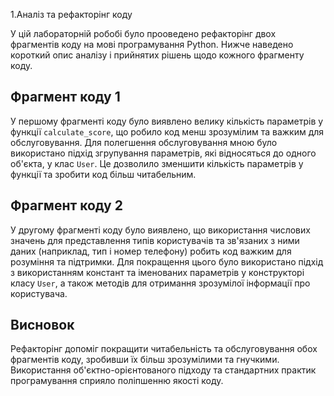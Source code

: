 1.Аналіз та рефакторінг коду

У цій лабораторній робобі було прооведено рефакторінг двох фрагментів коду на мові програмування Python. Нижче наведено короткий опис аналізу і прийнятих рішень щодо кожного фрагменту коду.

## Фрагмент коду 1

У першому фрагменті коду було виявлено велику кількість параметрів у функції `calculate_score`, що робило код менш зрозумілим та важким для обслуговування. Для полегшення обслуговування мною було використано підхід згрупування параметрів, які відносяться до одного об'єкта, у клас `User`. Це дозволило зменшити кількість параметрів у функції та зробити код більш читабельним.

## Фрагмент коду 2

У другому фрагменті коду було виявлено, що використання числових значень для представлення типів користувачів та зв'язаних з ними даних (наприклад, тип і номер телефону) робить код важким для розуміння та підтримки. Для покращення цього було використано підхід з використанням констант та іменованих параметрів у конструкторі класу `User`, а також методів для отримання зрозумілої інформації про користувача.

## Висновок

Рефакторінг допоміг покращити читабельність та обслуговування обох фрагментів коду, зробивши їх більш зрозумілими та гнучкими. Використання об'єктно-орієнтованого підходу та стандартних практик програмування сприяло поліпшенню якості коду.